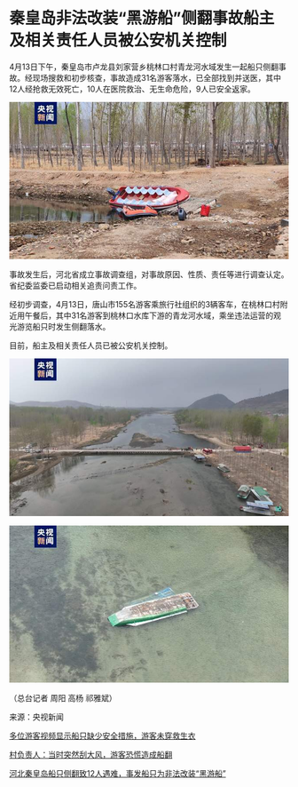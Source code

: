 # 秦皇岛非法改装“黑游船”侧翻事故船主及相关责任人员被公安机关控制

4月13日下午，秦皇岛市卢龙县刘家营乡桃林口村青龙河水域发生一起船只侧翻事故。经现场搜救和初步核查，事故造成31名游客落水，已全部找到并送医，其中12人经抢救无效死亡，10人在医院救治、无生命危险，9人已安全返家。

![d27010f04859a99e0f887f87d99d92fd.jpg](https://raw.githubusercontent.com/qqhsx/qqnews_image/main/2024/04/14/秦皇岛非法改装“黑游船”侧翻事故船主及相关责任人员被公安机关控制/d27010f04859a99e0f887f87d99d92fd.jpg)

事故发生后，河北省成立事故调查组，对事故原因、性质、责任等进行调查认定。省纪委监委已启动相关追责问责工作。

经初步调查，4月13日，唐山市155名游客乘旅行社组织的3辆客车，在桃林口村附近用午餐后，其中31名游客到桃林口水库下游的青龙河水域，乘坐违法运营的观光游览船只时发生侧翻落水。

目前，船主及相关责任人员已被公安机关控制。

![3ac37e1568c69f31104d14325ae63bb3.jpg](https://raw.githubusercontent.com/qqhsx/qqnews_image/main/2024/04/14/秦皇岛非法改装“黑游船”侧翻事故船主及相关责任人员被公安机关控制/3ac37e1568c69f31104d14325ae63bb3.jpg)

![4562ac317d5336f8fa60a8ba9aeec664.jpg](https://raw.githubusercontent.com/qqhsx/qqnews_image/main/2024/04/14/秦皇岛非法改装“黑游船”侧翻事故船主及相关责任人员被公安机关控制/4562ac317d5336f8fa60a8ba9aeec664.jpg)

（总台记者 周阳 高杨 祁雅斌）

来源：央视新闻

[多位游客视频显示船只缺少安全措施，游客未穿救生衣](https://news.qq.com/rain/a/20240414A005EJ00)

[村负责人：当时突然刮大风，游客恐慌造成船翻](https://news.qq.com/rain/a/20240414A007PL00)

[河北秦皇岛船只侧翻致12人遇难，事发船只为非法改装“黑游船”](https://news.qq.com/rain/a/20240414A01A5U00)


